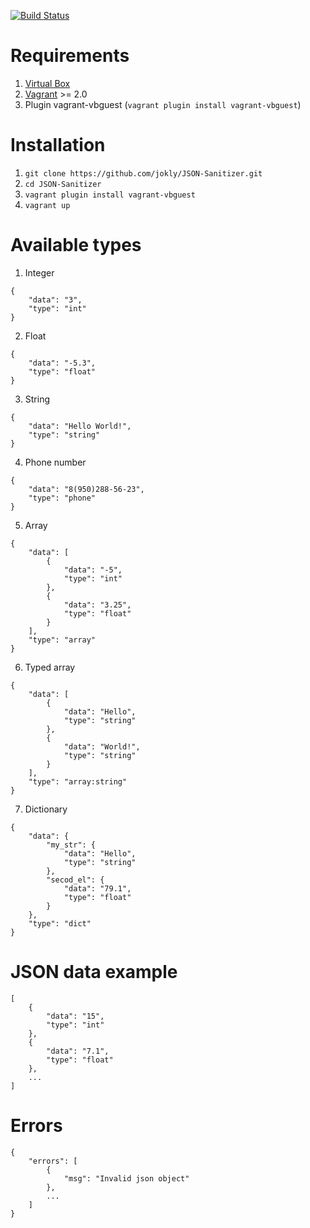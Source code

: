 [![Build Status](https://travis-ci.org/jokly/JSON-Sanitizer.svg?branch=master)](https://travis-ci.org/jokly/JSON-Sanitizer)

# Requirements
1. [Virtual Box](https://www.virtualbox.org/wiki/Downloads)
2. [Vagrant](https://www.vagrantup.com/downloads.html) >= 2.0
3. Plugin vagrant-vbguest (`vagrant plugin install vagrant-vbguest`)

# Installation
1. `git clone https://github.com/jokly/JSON-Sanitizer.git`
2. `cd JSON-Sanitizer`
3. `vagrant plugin install vagrant-vbguest`
4. `vagrant up`

# Available types

1. Integer
```
{
    "data": "3",
    "type": "int"
}
```

2. Float
```
{
    "data": "-5.3",
    "type": "float"
}
```

3. String
```
{
    "data": "Hello World!",
    "type": "string"
}
```

4. Phone number
```
{
    "data": "8(950)288-56-23",
    "type": "phone"
}
```

5. Array
```
{
    "data": [
        {
            "data": "-5",
            "type": "int"
        },
        {
            "data": "3.25",
            "type": "float"
        }
    ],
    "type": "array"
}
```

6. Typed array
```
{
    "data": [
        {
            "data": "Hello",
            "type": "string"
        },
        {
            "data": "World!",
            "type": "string"
        }
    ],
    "type": "array:string"
}
```

7. Dictionary
```
{
    "data": {
        "my_str": {
            "data": "Hello",
            "type": "string"
        },
        "secod_el": {
            "data": "79.1",
            "type": "float"
        }
    },
    "type": "dict"
}
```

# JSON data example

```
[
    {
        "data": "15",
        "type": "int"                                                                                      
    },
    {
        "data": "7.1",
        "type": "float"
    },
    ...
]
```

# Errors

```
{
    "errors": [
        {
            "msg": "Invalid json object"
        },
        ...
    ]
}
```
